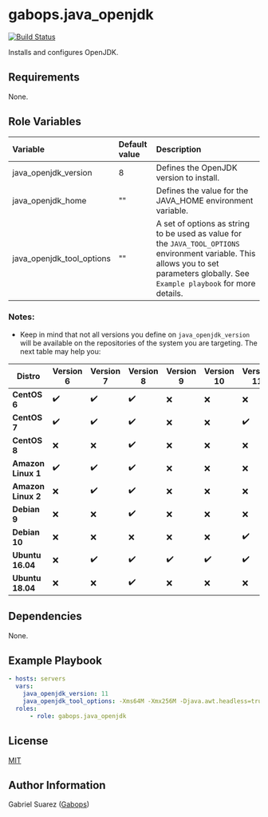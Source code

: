 gabops.java_openjdk
=========
[![Build Status](https://travis-ci.org/gabops/ansible-role-java-openjdk.svg?branch=master)](https://travis-ci.org/gabops/ansible-role-openjdk)

Installs and configures OpenJDK.

Requirements
------------

None.

Role Variables
--------------

| Variable | Default value | Description |
| :--- | :--- | :--- |
| java_openjdk_version | 8 | Defines the OpenJDK version to install. |
| java_openjdk_home | "" | Defines the value for the JAVA_HOME environment variable. |
| java_openjdk_tool_options | "" | A set of options as string to be used as value for the `JAVA_TOOL_OPTIONS` environment variable. This allows you to set parameters globally. See `Example playbook` for more details. |

### Notes:
- Keep in mind that not all versions you define on `java_openjdk_version` will be available on the repositories of the system you are targeting. The next table may help you:

| Distro | Version 6 | Version 7 | Version 8 | Version 9 | Version 10 | Version 11 | Version 12 | Version 13 |
| --- | --- | --- | --- | --- | --- | --- | --- | --- |
| **CentOS 6**       | :heavy_check_mark: | :heavy_check_mark: | :heavy_check_mark: | :x: | :x: | :x: | :x: | :x: | :x: |
| **CentOS 7**       | :heavy_check_mark: | :heavy_check_mark: | :heavy_check_mark: | :x: | :x: | :heavy_check_mark: | :x: | :x: | :x: |
| **CentOS 8**       | :x: | :x: | :heavy_check_mark: | :x: | :x: | :x: | :x: | :x: | :x: |
| **Amazon Linux 1** | :heavy_check_mark: | :heavy_check_mark: | :heavy_check_mark: | :x: | :x: | :x: | :x: | :x: | :x: |
| **Amazon Linux 2** | :x: | :heavy_check_mark: | :heavy_check_mark: | :x: | :x: | :x: | :x: | :x: | :x: |
| **Debian 9**       | :x: | :x: | :heavy_check_mark: | :x: | :x: | :x: | :x: | :x: | :x: |
| **Debian 10**      | :x: | :x: | :x: | :x: | :x: | :heavy_check_mark: | :x: | :x: | :x: |
| **Ubuntu 16.04**   | :x: | :heavy_check_mark: | :heavy_check_mark: | :heavy_check_mark: | :heavy_check_mark: | :heavy_check_mark: | :heavy_check_mark: | :heavy_check_mark: | :heavy_check_mark: |
| **Ubuntu 18.04**   | :x: | :x: | :heavy_check_mark: | :x: | :x: | :x: | :heavy_check_mark: | :heavy_check_mark: | :heavy_check_mark: |

Dependencies
------------

None.

Example Playbook
----------------

```yaml
- hosts: servers
  vars:
    java_openjdk_version: 11
    java_openjdk_tool_options: -Xms64M -Xmx256M -Djava.awt.headless=true
  roles:
      - role: gabops.java_openjdk
```

License
-------

[MIT]((./LICENSE))

Author Information
------------------

Gabriel Suarez ([Gabops](https://github.com/gabops))
